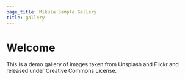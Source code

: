 ```yaml
---
page_title: Mikula Sample Gallery
title: gallery
---
```


# Welcome
This is a demo gallery of images taken from Unsplash and Flickr and released under Creative Commons License.
